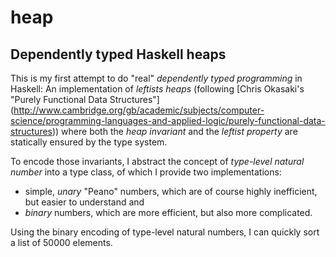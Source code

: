 # heap
## Dependently typed Haskell heaps

This is my first attempt to do "real" *dependently typed programming* in Haskell:
An implementation of *leftists heaps* (following [Chris Okasaki's "Purely Functional Data Structures"]
(http://www.cambridge.org/gb/academic/subjects/computer-science/programming-languages-and-applied-logic/purely-functional-data-structures))
where both the *heap invariant* and the *leftist property* are statically ensured by the type system.

To encode those invariants, I abstract the concept of *type-level natural number* into a type class, of which I provide two implementations:
- simple, *unary* "Peano" numbers, which are of course highly inefficient, but easier to understand and
- *binary* numbers, which are more efficient, but also more complicated.

Using the binary encoding of type-level natural numbers, I can quickly sort a list of 50000 elements.
